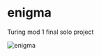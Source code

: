 # enigma
Turing mod 1 final solo project


![enigma](https://user-images.githubusercontent.com/69017022/141937678-2b14a9e0-8b9b-4ac1-b2d2-0792bbc7e89c.jpeg)
